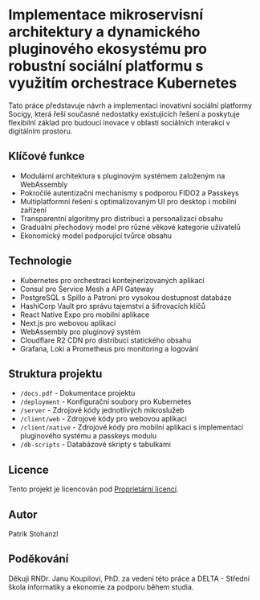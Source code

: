 # Implementace mikroservisní architektury a dynamického pluginového ekosystému pro robustní sociální platformu s využitím orchestrace Kubernetes

Tato práce představuje návrh a implementaci inovativní sociální platformy Socigy, která řeší současné nedostatky existujících řešení a poskytuje flexibilní základ pro budoucí inovace v oblasti sociálních interakcí v digitálním prostoru.

## Klíčové funkce

- Modulární architektura s pluginovým systémem založeným na WebAssembly
- Pokročilé autentizační mechanismy s podporou FIDO2 a Passkeys
- Multiplatformní řešení s optimalizovaným UI pro desktop i mobilní zařízení
- Transparentní algoritmy pro distribuci a personalizaci obsahu
- Graduální přechodový model pro různé věkové kategorie uživatelů
- Ekonomický model podporující tvůrce obsahu

## Technologie

- Kubernetes pro orchestraci kontejnerizovaných aplikací
- Consul pro Service Mesh a API Gateway
- PostgreSQL s Spillo a Patroni pro vysokou dostupnost databáze
- HashiCorp Vault pro správu tajemství a šifrovacích klíčů
- React Native Expo pro mobilní aplikace
- Next.js pro webovou aplikaci
- WebAssembly pro pluginový systém
- Cloudflare R2 CDN pro distribuci statického obsahu
- Grafana, Loki a Prometheus pro monitoring a logování

## Struktura projektu

- `/docs.pdf` - Dokumentace projektu
- `/deployment` - Konfigurační soubory pro Kubernetes
- `/server` - Zdrojové kódy jednotlivých mikroslužeb
- `/client/web` - Zdrojové kódy pro webovou aplikaci
- `/client/native` - Zdrojové kódy pro mobilní aplikaci s implementací pluginového systému a passkeys modulu
- `/db-scripts` - Databázové skripty s tabulkami

## Licence

Tento projekt je licencován pod [Proprietární licencí](./LICENSE).

## Autor

Patrik Stohanzl

## Poděkování

Děkuji RNDr. Janu Koupilovi, PhD. za vedení této práce a DELTA - Střední škola informatiky a ekonomie za podporu během studia.
